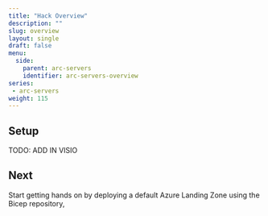 ```yaml
---
title: "Hack Overview"
description: ""
slug: overview
layout: single
draft: false
menu:
  side:
    parent: arc-servers
    identifier: arc-servers-overview
series:
 - arc-servers
weight: 115
---
```


## Setup

TODO: ADD IN VISIO

## Next

Start getting hands on by deploying a default Azure Landing Zone using the Bicep repository,
